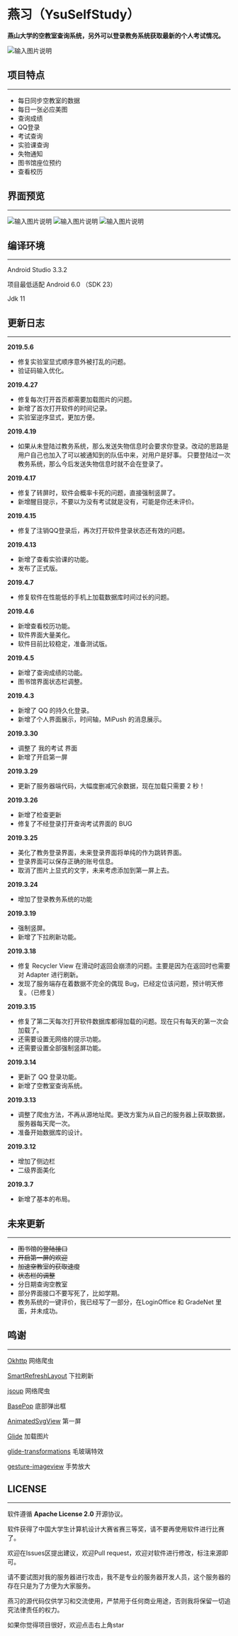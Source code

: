 # 燕习（YsuSelfStudy）

 **燕山大学的空教室查询系统，另外可以登录教务系统获取最新的个人考试情况。** 

![输入图片说明](https://images.gitee.com/uploads/images/2019/0326/093612_a38218e6_1760493.png "home_tiny.png")

## 项目特点
---
- 每日同步空教室的数据
- 每日一张必应美图
- 查询成绩
- QQ登录
- 考试查询
- 实验课查询
- 失物通知
- 图书馆座位预约
- 查看校历


## 界面预览
---
![输入图片说明](https://images.gitee.com/uploads/images/2019/0414/232302_7a769d2c_1760493.png "544484577191775cfb07ab83d4d20a2.png")
![输入图片说明](https://images.gitee.com/uploads/images/2019/0414/232240_9c8339d3_1760493.png "6c97fbc6d453d4f081a1e68697ebc0e.png")
![输入图片说明](https://images.gitee.com/uploads/images/2019/0414/232343_b63ce656_1760493.png "微信图片_20190414230758.png")

## 编译环境
---
Android Studio 3.3.2

项目最低适配 Android 6.0 （SDK 23）

Jdk 11

## 更新日志
---
**2019.5.6**
- 修复实验室显式顺序意外被打乱的问题。
- 验证码输入优化。

**2019.4.27**
- 修复每次打开首页都需要加载图片的问题。
- 新增了首次打开软件的时间记录。
- 实验室逆序显式，更加方便。

**2019.4.19**
- 如果从未登陆过教务系统，那么发送失物信息时会要求你登录。改动的思路是用户自己也加入了可以被通知到的队伍中来，对用户是好事。
只要登陆过一次教务系统，那么今后发送失物信息时就不会在登录了。

**2019.4.17**
- 修复了转屏时，软件会概率卡死的问题，直接强制竖屏了。
- 新增醒目提示，不要以为没有考试就是没有，可能是你还未评价。

**2019.4.15**
- 修复了注销QQ登录后，再次打开软件登录状态还有效的问题。

**2019.4.13**
- 新增了查看实验课的功能。
- 发布了正式版。

**2019.4.7**
- 修复软件在性能低的手机上加载数据库时间过长的问题。

**2019.4.6**
- 新增查看校历功能。
- 软件界面大量美化。
- 软件目前比较稳定，准备测试版。

**2019.4.5**
- 新增了查询成绩的功能。
- 图书馆界面状态栏调整。

**2019.4.3**
- 新增了 QQ 的持久化登录。
- 新增了个人界面展示，时间轴，MiPush 的消息展示。

**2019.3.30**
- 调整了 我的考试 界面
- 新增了开启第一屏

**2019.3.29**
- 更新了服务器端代码，大幅度删减冗余数据，现在加载只需要 2 秒！

 **2019.3.26** 
 - 新增了检查更新
 - 修复了不经登录打开查询考试界面的 BUG
 
 **2019.3.25** 
- 美化了教务登录界面，未来登录界面将单纯的作为跳转界面。
- 登录界面可以保存正确的账号信息。
- 取消了图片上显式的文字，未来考虑添加到第一屏上去。

 **2019.3.24** 
- 增加了登录教务系统的功能

**2019.3.19** 
- 强制竖屏。
- 新增了下拉刷新功能。

 **2019.3.18** 
- 修复 Recycler View 在滑动时返回会崩溃的问题。主要是因为在返回时也需要对 Adapter 进行刷新。
- 发现了服务端存在着数据不完全的偶现 Bug，已经定位该问题，预计明天修复。（已修复）

**2019.3.15** 
- 修复了第二天每次打开软件数据库都得加载的问题。现在只有每天的第一次会加载了。
- 还需要设置无网络的提示功能。
- 还需要设置全部强制竖屏功能。

 **2019.3.14** 
- 更新了 QQ 登录功能。
- 新增了空教室查询系统。

 **2019.3.13** 
- 调整了爬虫方法，不再从源地址爬。更改方案为从自己的服务器上获取数据，服务器每天爬一次。
- 准备开始数据库的设计。

**2019.3.12**
- 增加了侧边栏
- 二级界面美化

 **2019.3.7** 
- 新增了基本的布局。

## 未来更新
---
* ~~图书馆的登陆接口~~
* ~~开启第一屏的欢迎~~
* ~~加速空教室的获取速度~~
* ~~状态栏的调整~~
* 分日期查询空教室
* 部分界面接口不要写死了，比如学期。
* 教务系统的一键评价，我已经写了一部分，在LoginOffice 和 GradeNet 里面，并未成功。

## 鸣谢
---
[Okhttp](https://github.com/square/okhttp) 网络爬虫

[SmartRefreshLayout](https://github.com/scwang90/SmartRefreshLayout) 下拉刷新

[jsoup](https://github.com/jhy/jsoup) 网络爬虫

[BasePop](https://github.com/razerdp/BasePopup) 底部弹出框

[AnimatedSvgView](https://github.com/jaredrummler/AnimatedSvgView) 第一屏

[Glide](https://github.com/bumptech/glide) 加载图片

[glide-transformations](https://github.com/wasabeef/glide-transformations) 毛玻璃特效

[gesture-imageview](https://github.com/jasonpolites/gesture-imageview) 手势放大

## LICENSE
---

软件遵循 **Apache License 2.0** 开源协议。

软件获得了中国大学生计算机设计大赛省赛三等奖，请不要再使用软件进行比赛了。

欢迎在Issues区提出建议，欢迎Pull request，欢迎对软件进行修改，标注来源即可。

请不要试图对我的服务器进行攻击，我不是专业的服务器开发人员，这个服务器的存在只是为了方便为大家服务。

燕习的源代码仅供学习和交流使用，严禁用于任何商业用途，否则我将保留一切追究法律责任的权力。

如果你觉得项目很好，欢迎点击右上角star
